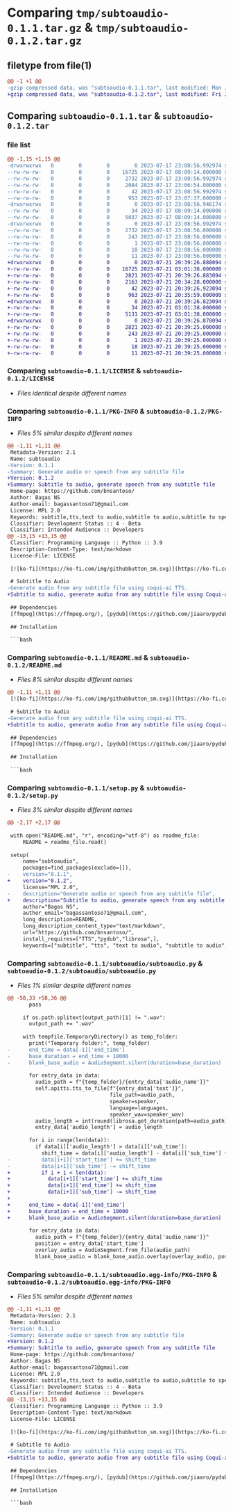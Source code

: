 # Comparing `tmp/subtoaudio-0.1.1.tar.gz` & `tmp/subtoaudio-0.1.2.tar.gz`

## filetype from file(1)

```diff
@@ -1 +1 @@
-gzip compressed data, was "subtoaudio-0.1.1.tar", last modified: Mon Jul 17 23:08:57 2023, max compression
+gzip compressed data, was "subtoaudio-0.1.2.tar", last modified: Fri Jul 21 20:39:26 2023, max compression
```

## Comparing `subtoaudio-0.1.1.tar` & `subtoaudio-0.1.2.tar`

### file list

```diff
@@ -1,15 +1,15 @@
-drwxrwxrwx   0        0        0        0 2023-07-17 23:08:56.992974 subtoaudio-0.1.1/
--rw-rw-rw-   0        0        0    16725 2023-07-17 08:09:14.000000 subtoaudio-0.1.1/LICENSE
--rw-rw-rw-   0        0        0     2732 2023-07-17 23:08:56.992974 subtoaudio-0.1.1/PKG-INFO
--rw-rw-rw-   0        0        0     2084 2023-07-17 23:06:54.000000 subtoaudio-0.1.1/README.md
--rw-rw-rw-   0        0        0       42 2023-07-17 23:08:56.992974 subtoaudio-0.1.1/setup.cfg
--rw-rw-rw-   0        0        0      953 2023-07-17 23:07:37.000000 subtoaudio-0.1.1/setup.py
-drwxrwxrwx   0        0        0        0 2023-07-17 23:08:56.946174 subtoaudio-0.1.1/subtoaudio/
--rw-rw-rw-   0        0        0       34 2023-07-17 08:09:14.000000 subtoaudio-0.1.1/subtoaudio/__init__.py
--rw-rw-rw-   0        0        0     5037 2023-07-17 08:09:14.000000 subtoaudio-0.1.1/subtoaudio/subtoaudio.py
-drwxrwxrwx   0        0        0        0 2023-07-17 23:08:56.992974 subtoaudio-0.1.1/subtoaudio.egg-info/
--rw-rw-rw-   0        0        0     2732 2023-07-17 23:08:56.000000 subtoaudio-0.1.1/subtoaudio.egg-info/PKG-INFO
--rw-rw-rw-   0        0        0      243 2023-07-17 23:08:56.000000 subtoaudio-0.1.1/subtoaudio.egg-info/SOURCES.txt
--rw-rw-rw-   0        0        0        1 2023-07-17 23:08:56.000000 subtoaudio-0.1.1/subtoaudio.egg-info/dependency_links.txt
--rw-rw-rw-   0        0        0       18 2023-07-17 23:08:56.000000 subtoaudio-0.1.1/subtoaudio.egg-info/requires.txt
--rw-rw-rw-   0        0        0       11 2023-07-17 23:08:56.000000 subtoaudio-0.1.1/subtoaudio.egg-info/top_level.txt
+drwxrwxrwx   0        0        0        0 2023-07-21 20:39:26.888094 subtoaudio-0.1.2/
+-rw-rw-rw-   0        0        0    16725 2023-07-21 03:01:38.000000 subtoaudio-0.1.2/LICENSE
+-rw-rw-rw-   0        0        0     2821 2023-07-21 20:39:26.883094 subtoaudio-0.1.2/PKG-INFO
+-rw-rw-rw-   0        0        0     2163 2023-07-21 20:34:28.000000 subtoaudio-0.1.2/README.md
+-rw-rw-rw-   0        0        0       42 2023-07-21 20:39:26.923094 subtoaudio-0.1.2/setup.cfg
+-rw-rw-rw-   0        0        0      963 2023-07-21 20:35:59.000000 subtoaudio-0.1.2/setup.py
+drwxrwxrwx   0        0        0        0 2023-07-21 20:39:26.823094 subtoaudio-0.1.2/subtoaudio/
+-rw-rw-rw-   0        0        0       34 2023-07-21 03:01:38.000000 subtoaudio-0.1.2/subtoaudio/__init__.py
+-rw-rw-rw-   0        0        0     5131 2023-07-21 03:01:38.000000 subtoaudio-0.1.2/subtoaudio/subtoaudio.py
+drwxrwxrwx   0        0        0        0 2023-07-21 20:39:26.878094 subtoaudio-0.1.2/subtoaudio.egg-info/
+-rw-rw-rw-   0        0        0     2821 2023-07-21 20:39:25.000000 subtoaudio-0.1.2/subtoaudio.egg-info/PKG-INFO
+-rw-rw-rw-   0        0        0      243 2023-07-21 20:39:25.000000 subtoaudio-0.1.2/subtoaudio.egg-info/SOURCES.txt
+-rw-rw-rw-   0        0        0        1 2023-07-21 20:39:25.000000 subtoaudio-0.1.2/subtoaudio.egg-info/dependency_links.txt
+-rw-rw-rw-   0        0        0       18 2023-07-21 20:39:25.000000 subtoaudio-0.1.2/subtoaudio.egg-info/requires.txt
+-rw-rw-rw-   0        0        0       11 2023-07-21 20:39:25.000000 subtoaudio-0.1.2/subtoaudio.egg-info/top_level.txt
```

### Comparing `subtoaudio-0.1.1/LICENSE` & `subtoaudio-0.1.2/LICENSE`

 * *Files identical despite different names*

### Comparing `subtoaudio-0.1.1/PKG-INFO` & `subtoaudio-0.1.2/PKG-INFO`

 * *Files 5% similar despite different names*

```diff
@@ -1,11 +1,11 @@
 Metadata-Version: 2.1
 Name: subtoaudio
-Version: 0.1.1
-Summary: Generate audio or speech from any subtitle file
+Version: 0.1.2
+Summary: Subtitle to audio, generate speech from any subtitle file
 Home-page: https://github.com/bnsantoso/
 Author: Bagas NS
 Author-email: bagassantoso71@gmail.com
 License: MPL 2.0
 Keywords: subtitle,tts,text to audio,subtitle to audio,subtitle to speech
 Classifier: Development Status :: 4 - Beta
 Classifier: Intended Audience :: Developers
@@ -13,15 +13,15 @@
 Classifier: Programming Language :: Python :: 3.9
 Description-Content-Type: text/markdown
 License-File: LICENSE
 
 [![ko-fi](https://ko-fi.com/img/githubbutton_sm.svg)](https://ko-fi.com/bnsantoso)
 
 # Subtitle to Audio
-Generate audio from any subtitle file using coqui-ai TTS.
+Subtitle to audio, generate audio from any subtitle file using Coqui-ai TTS and synchronize the audio timing according to subtitle time.
 
 ## Dependencies
 [ffmpeg](https://ffmpeg.org/), [pydub](https://github.com/jiaaro/pydub), [librosa](https://github.com/librosa/librosa), [coqui-ai TTS](https://github.com/coqui-ai/TTS/)
 
 ## Installation
 
 ```bash
```

### Comparing `subtoaudio-0.1.1/README.md` & `subtoaudio-0.1.2/README.md`

 * *Files 8% similar despite different names*

```diff
@@ -1,11 +1,11 @@
 [![ko-fi](https://ko-fi.com/img/githubbutton_sm.svg)](https://ko-fi.com/bnsantoso)
 
 # Subtitle to Audio
-Generate audio from any subtitle file using coqui-ai TTS.
+Subtitle to audio, generate audio from any subtitle file using Coqui-ai TTS and synchronize the audio timing according to subtitle time.
 
 ## Dependencies
 [ffmpeg](https://ffmpeg.org/), [pydub](https://github.com/jiaaro/pydub), [librosa](https://github.com/librosa/librosa), [coqui-ai TTS](https://github.com/coqui-ai/TTS/)
 
 ## Installation
 
 ```bash
```

### Comparing `subtoaudio-0.1.1/setup.py` & `subtoaudio-0.1.2/setup.py`

 * *Files 3% similar despite different names*

```diff
@@ -2,17 +2,17 @@
 
 with open("README.md", "r", encoding="utf-8") as readme_file:
     README = readme_file.read()
 
 setup(
     name="subtoaudio",
     packages=find_packages(exclude=[]),
-    version="0.1.1",
+    version="0.1.2",
     license="MPL 2.0",
-    description="Generate audio or speech from any subtitle file",
+    description="Subtitle to audio, generate speech from any subtitle file",
     author="Bagas NS",
     author_email="bagassantoso71@gmail.com",
     long_description=README,
     long_description_content_type="text/markdown",
     url="https://github.com/bnsantoso/",
     install_requires=["TTS","pydub","librosa",],
     keywords=["subtitle", "tts", "text to audio", "subtitle to audio", "subtitle to speech",],
```

### Comparing `subtoaudio-0.1.1/subtoaudio/subtoaudio.py` & `subtoaudio-0.1.2/subtoaudio/subtoaudio.py`

 * *Files 1% similar despite different names*

```diff
@@ -58,33 +58,36 @@
       pass
 
     if os.path.splitext(output_path)[1] != ".wav":
       output_path += ".wav"
 
     with tempfile.TemporaryDirectory() as temp_folder:
       print("Temporary folder:", temp_folder)
-      end_time = data[-1]['end_time']
-      base_duration = end_time + 10000
-      blank_base_audio = AudioSegment.silent(duration=base_duration)
 
       for entry_data in data:
         audio_path = f"{temp_folder}/{entry_data['audio_name']}"
         self.apitts.tts_to_file(f"{entry_data['text']}",
                                 file_path=audio_path,
                                 speaker=speaker,
                                 language=languages,
                                 speaker_wav=speaker_wav)
         audio_length = int(round(librosa.get_duration(path=audio_path),3) * 1000)
         entry_data['audio_length'] = audio_length
 
       for i in range(len(data)):
         if data[i]['audio_length'] > data[i]['sub_time']:
           shift_time = data[i]['audio_length'] - data[i]['sub_time'] + 50
-          data[i+1]['start_time'] += shift_time
-          data[i+1]['sub_time'] -= shift_time
+          if i + 1 < len(data):
+            data[i+1]['start_time'] += shift_time
+            data[i+1]['end_time'] += shift_time
+            data[i+1]['sub_time'] -= shift_time
+      
+      end_time = data[-1]['end_time']
+      base_duration = end_time + 10000
+      blank_base_audio = AudioSegment.silent(duration=base_duration)
 
       for entry_data in data:
         audio_path = f"{temp_folder}/{entry_data['audio_name']}"
         position = entry_data['start_time']
         overlay_audio = AudioSegment.from_file(audio_path)
         blank_base_audio = blank_base_audio.overlay(overlay_audio, position=position)
```

### Comparing `subtoaudio-0.1.1/subtoaudio.egg-info/PKG-INFO` & `subtoaudio-0.1.2/subtoaudio.egg-info/PKG-INFO`

 * *Files 5% similar despite different names*

```diff
@@ -1,11 +1,11 @@
 Metadata-Version: 2.1
 Name: subtoaudio
-Version: 0.1.1
-Summary: Generate audio or speech from any subtitle file
+Version: 0.1.2
+Summary: Subtitle to audio, generate speech from any subtitle file
 Home-page: https://github.com/bnsantoso/
 Author: Bagas NS
 Author-email: bagassantoso71@gmail.com
 License: MPL 2.0
 Keywords: subtitle,tts,text to audio,subtitle to audio,subtitle to speech
 Classifier: Development Status :: 4 - Beta
 Classifier: Intended Audience :: Developers
@@ -13,15 +13,15 @@
 Classifier: Programming Language :: Python :: 3.9
 Description-Content-Type: text/markdown
 License-File: LICENSE
 
 [![ko-fi](https://ko-fi.com/img/githubbutton_sm.svg)](https://ko-fi.com/bnsantoso)
 
 # Subtitle to Audio
-Generate audio from any subtitle file using coqui-ai TTS.
+Subtitle to audio, generate audio from any subtitle file using Coqui-ai TTS and synchronize the audio timing according to subtitle time.
 
 ## Dependencies
 [ffmpeg](https://ffmpeg.org/), [pydub](https://github.com/jiaaro/pydub), [librosa](https://github.com/librosa/librosa), [coqui-ai TTS](https://github.com/coqui-ai/TTS/)
 
 ## Installation
 
 ```bash
```

